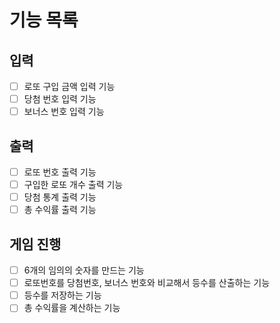 # 기능 목록

## 입력
- [ ] 로또 구입 금액 입력 기능
- [ ] 당첨 번호 입력 기능
- [ ] 보너스 번호 입력 기능

## 출력
- [ ] 로또 번호 출력 기능
- [ ] 구입한 로또 개수 출력 기능
- [ ] 당첨 통계 출력 기능
- [ ] 총 수익률 출력 기능

## 게임 진행
- [ ] 6개의 임의의 숫자를 만드는 기능
- [ ] 로또번호를 당첨번호, 보너스 번호와 비교해서 등수를 산출하는 기능
- [ ] 등수를 저장하는 기능
- [ ] 총 수익률을 계산하는 기능
